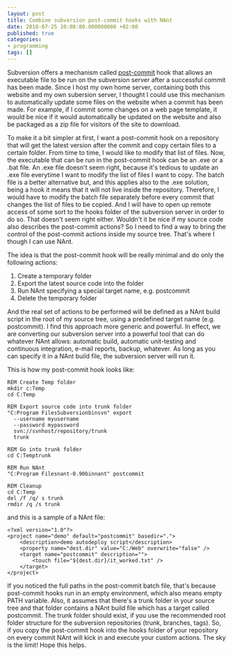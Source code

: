 ```yaml
---
layout: post
title: Combine subversion post-commit hooks with NAnt
date: 2010-07-25 10:08:00.000000000 +02:00
published: true
categories:
- programming
tags: []
---
```


Subversion offers a mechanism called <a href="http://svnbook.red-bean.com/en/1.4/svn.ref.reposhooks.post-commit.html">post-commit</a> hook that allows an executable file to be run on the subversion server after a successful commit has been made. Since I host my own home server, containing both this website and my own subersion server, I thought I could use this mechanism to automatically update some files on the website when a commit has been made. For example, if I commit some changes on a web page template, it would be nice if it would automatically be updated on the website and also be packaged as a zip file for visitors of the site to download.

To make it a bit simpler at first, I want a post-commit hook on a repository that will get the latest version after the commit and copy certain files to a certain folder. From time to time, I would like to modify that list of files. Now, the executable that can be run in the post-commit hook can be an .exe or a .bat file. An .exe file doesn't seem right, because it's tedious to update an .exe file everytime I want to modify the list of files I want to copy. The batch file is a better alternative but, and this applies also to the .exe solution, being a hook it means that it will not live inside the repository. Therefore, I would have to modify the batch file separately before every commit that changes the list of files to be copied. And I will have to open up remote access of some sort to the hooks folder of the subversion server in order to do so. That doesn't seem right either. Wouldn't it be nice if my source code also describes the post-commit actions? So I need to find a way to bring the control of the post-commit actions inside my source tree. That's where I though I can use NAnt.

The idea is that the post-commit hook will be really minimal and do only the following actions:
<ol>
<li>Create a temporary folder</li>
<li>Export the latest source code into the folder</li>
<li>Run NAnt specifying a special target name, e.g. postcommit</li>
<li>Delete the temporary folder</li>
</ol>

And the real set of actions to be performed will be defined as a NAnt build script in the root of my source tree, using a predefined target name (e.g. postcommit). I find this approach more generic and powerful. In effect, we are converting our subversion server into a powerful tool that can do whatever NAnt allows: automatic build, automatic unit-testing and continuous integration, e-mail reports, backup, whatever. As long as you can specify it in a NAnt build file, the subversion server will run it.

This is how my post-commit hook looks like:

```
REM Create Temp folder
mkdir c:Temp
cd C:Temp

REM Export source code into trunk folder
"C:Program FilesSubversionbinsvn" export
  --username myusername
  --password mypassword
  svn://svnhost/repository/trunk
  trunk

REM Go into trunk folder
cd C:Temptrunk

REM Run NAnt
"C:Program Filesnant-0.90binnant" postcommit

REM Cleanup
cd C:Temp
del /f /q/ s trunk
rmdir /q /s trunk
```

and this is a sample of a NAnt file:

```
<?xml version="1.0"?>
<project name="demo" default="postcommit" basedir=".">
	<description>demo autodeploy script</description>
	<property name="dest.dir" value="C:/Web" overwrite="false" />
	<target name="postcommit" description="">
		<touch file="${dest.dir}/it_worked.txt" />
	</target>
</project>
```

If you noticed the full paths in the post-commit batch file, that's because post-commit hooks run in an empty environment, which also means empty PATH variable. Also, it assumes that there's a trunk folder in your source tree and that folder contains a NAnt build file which has a target called postcommit. The trunk folder should exist, if you use the recommended root folder structure for the subversion repositories (trunk, branches, tags). So, if you copy the post-commit hook into the hooks folder of your repository on every commit NAnt will kick in and execute your custom actions. The sky is the limit! Hope this helps.
